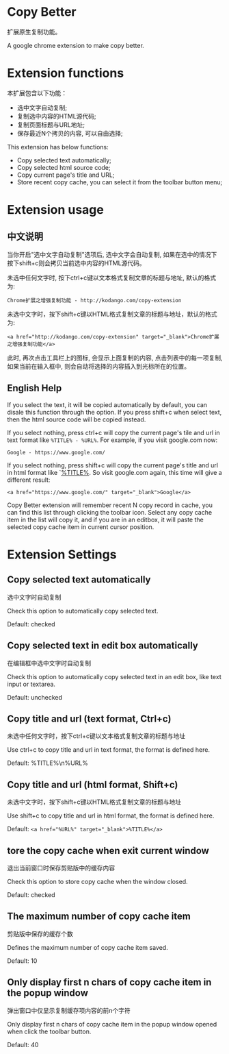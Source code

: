 Copy Better
===========

扩展原生复制功能。

A google chrome extension to make copy better.

Extension functions
===================

本扩展包含以下功能：

* 选中文字自动复制;
* 复制选中内容的HTML源代码;
* 复制页面标题与URL地址;
* 保存最近N个拷贝的内容, 可以自由选择;

This extension has below functions:
* Copy selected text automatically;
* Copy selected html source code;
* Copy current page's title and URL;
* Store recent copy cache, you can select it from the toolbar button menu;

Extension usage
================
中文说明
--------

当你开启"选中文字自动复制"选项后, 选中文字会自动复制, 如果在选中的情况下按下shift+c则会拷贝当前选中内容的HTML源代码。

未选中任何文字时, 按下ctrl+c键以文本格式复制文章的标题与地址, 默认的格式为:

    Chrome扩展之增强复制功能 - http://kodango.com/copy-extension

未选中文字时，按下shift+c键以HTML格式复制文章的标题与地址，默认的格式为:

    <a href="http://kodango.com/copy-extension" target="_blank">Chrome扩展之增强复制功能</a>

此时, 再次点击工具栏上的图标, 会显示上面复制的内容, 点击列表中的每一项复制, 如果当前在输入框中, 则会自动将选择的内容插入到光标所在的位置。

English Help
------------

If you select the text, it will be copied automatically by default, you can
disale this function through the option. If you press shift+c when select text,
then the html source code will be copied instead.

If you select nothing, press ctrl+c will copy the current page's tile and url
in text format like `%TITLE% - %URL%`. For example, if you visit google.com
now:

    Google - https://www.google.com/

If you select nothing, press shift+c will copy the current page's title and url
in html format like `<a href="%URL%" target="_blank">%TITLE%</a>. So visit
google.com again, this time will give a different result:

    <a href="https://www.google.com/" target="_blank">Google</a>

Copy Better extension will remember recent N copy record in cache, you can find
this list through clicking the toolbar icon. Select any copy cache item in the
list will copy it, and if you are in an editbox, it will paste the selected copy
cache item in current cursor position.

Extension Settings
==================

Copy selected text automatically
--------------------------------
 
选中文字时自动复制

Check this option to automatically copy selected text.

Default: checked

Copy selected text in edit box automatically
--------------------------------------------

在编辑框中选中文字时自动复制

Check this option to automatically copy selected text in an edit box, like text
input or textarea.

Default: unchecked

Copy title and url (text format, Ctrl+c)
----------------------------------------

未选中任何文字时，按下ctrl+c键以文本格式复制文章的标题与地址

Use ctrl+c to copy title and url in text format, the format is defined here. 

Default: %TITLE%\n%URL%

Copy title and url (html format, Shift+c)
------------------------------------------

未选中文字时，按下shift+c键以HTML格式复制文章的标题与地址

Use shift+c to copy title and url in html format, the format is defined here.

Default: `<a href="%URL%" target="_blank">%TITLE%</a>`
	
tore the copy cache when exit current window
--------------------------------------------

退出当前窗口时保存剪贴版中的缓存内容

Check this option to store copy cache when the window closed.

Default: checked

The maximum number of copy cache item
-------------------------------------

剪贴版中保存的缓存个数

Defines the maximum number of copy cache item saved.

Default: 10

Only display first n chars of copy cache item in the popup window
-----------------------------------------------------------------

弹出窗口中仅显示复制缓存项内容的前n个字符

Only display first n chars of copy cache item in the popup window opened when click the toolbar button.

Default: 40

